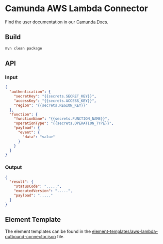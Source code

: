 # Camunda AWS Lambda Connector

Find the user documentation in our [Camunda Docs](https://docs.camunda.io/docs/components/integration-framework/connectors/out-of-the-box-connectors/aws-lambda).

## Build

```bash
mvn clean package
```

## API

### Input

```json
{
  "authentication": {
    "secretKey": "{{secrets.SECRET_KEY}}",
    "accessKey": "{{secrets.ACCESS_KEY}}",
    "region": "{{secrets.REGION_KEY}}"
  },
  "function": {
    "functionName": "{{secrets.FUNCTION_NAME}}",
    "operationType": "{{secrets.OPERATION_TYPE}}",
    "payload": {
      "event": {
        "data": "value"
      }
    }
  }
}
```

### Output

```json
{
  "result": {
    "statusCode": ".....",
    "executedVersion": ".....",
    "payload": "....."
  }
}
```

## Element Template

The element templates can be found in the [element-templates/aws-lambda-outbound-connector.json](element-templates/aws-lambda-outbound-connector.json) file.
